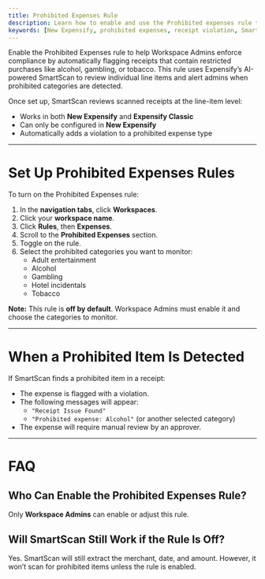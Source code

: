 ```yaml
---
title: Prohibited Expenses Rule
description: Learn how to enable and use the Prohibited expenses rule to automatically flag receipts with restricted items such as alcohol, gambling, or tobacco.
keywords: [New Expensify, prohibited expenses, receipt violation, SmartScan, alcohol, gambling, expense rules, workspace settings, line item compliance]
---
```


Enable the Prohibited Expenses rule to help Workspace Admins enforce compliance by automatically flagging receipts that contain restricted purchases like alcohol, gambling, or tobacco. This rule uses Expensify’s AI-powered SmartScan to review individual line items and alert admins when prohibited categories are detected.

Once set up, SmartScan reviews scanned receipts at the line-item level:

- Works in both **New Expensify** and **Expensify Classic**
- Can only be configured in **New Expensify**
- Automatically adds a violation to a prohibited expense type

---

# Set Up Prohibited Expenses Rules

To turn on the Prohibited Expenses rule:

1. In the **navigation tabs**, click **Workspaces**.
2. Click your **workspace name**.
3. Click **Rules**, then **Expenses**.
4. Scroll to the **Prohibited Expenses** section.
5. Toggle on the rule.
6. Select the prohibited categories you want to monitor:
   - Adult entertainment
   - Alcohol
   - Gambling
   - Hotel incidentals
   - Tobacco

**Note:** This rule is **off by default**. Workspace Admins must enable it and choose the categories to monitor.

---

# When a Prohibited Item Is Detected

If SmartScan finds a prohibited item in a receipt:

- The expense is flagged with a violation.
- The following messages will appear:
  - `"Receipt Issue Found"`
  - `"Prohibited expense: Alcohol"` (or another selected category)
- The expense will require manual review by an approver.

---

# FAQ

## Who Can Enable the Prohibited Expenses Rule?

Only **Workspace Admins** can enable or adjust this rule.

## Will SmartScan Still Work if the Rule Is Off?

Yes. SmartScan will still extract the merchant, date, and amount. However, it won’t scan for prohibited items unless the rule is enabled.

